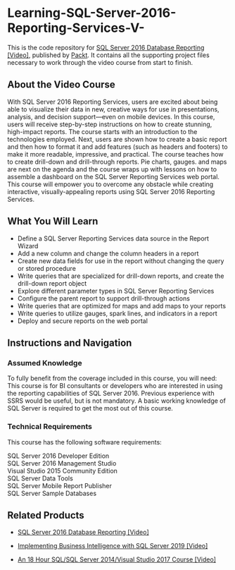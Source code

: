 # Learning-SQL-Server-2016-Reporting-Services-V-
This is the code repository for [SQL Server 2016 Database Reporting [Video]](https://prod.packtpub.com/in/big-data-and-business-intelligence/sql-server-2016-database-reporting-video), published by [Packt](https://www.packtpub.com/?utm_source=github). It contains all the supporting project files necessary to work through the video course from start to finish.
## About the Video Course
With SQL Server 2016 Reporting Services, users are excited about being able to visualize their data in new, creative ways for use in presentations, analysis, and decision support—even on mobile devices.
In this course, users will receive step-by-step instructions on how to create stunning, high-impact reports. The course starts with an introduction to the technologies employed. Next, users are shown how to create a basic report and then how to format it and add features (such as headers and footers) to make it more readable, impressive, and practical. The course teaches how to create drill-down and drill-through reports. Pie charts, gauges. and maps are next on the agenda and the course wraps up with lessons on how to assemble a dashboard on the SQL Server Reporting Services web portal. This course will empower you to overcome any obstacle while creating interactive, visually-appealing reports using SQL Server 2016 Reporting Services.

<H2>What You Will Learn</H2>
<DIV class=book-info-will-learn-text>
<UL>
<LI> Define a SQL Server Reporting Services data source in the Report Wizard
<LI> Add a new column and change the column headers in a report
<LI> Create new data fields for use in the report without changing the query or stored procedure
<LI> Write queries that are specialized for drill-down reports, and create the drill-down report object
<LI> Explore different parameter types in SQL Server Reporting Services
<LI> Configure the parent report to support drill-through actions
<LI> Write queries that are optimized for maps and add maps to your reports
<LI> Write queries to utilize gauges, spark lines, and indicators in a report
<LI> Deploy and secure reports on the web portal </UL></DIV>

## Instructions and Navigation
### Assumed Knowledge
To fully benefit from the coverage included in this course, you will need:<br/>
This course is for BI consultants or developers who are interested in using the reporting capabilities of SQL Server 2016. Previous experience with SSRS would be useful, but is not mandatory. A basic working knowledge of SQL Server is required to get the most out of this course.

### Technical Requirements
This course has the following software requirements:<br/>

SQL Server 2016 Developer Edition <br/>
SQL Server 2016 Management Studio <br/>
Visual Studio 2015 Community Edition <br/>
SQL Server Data Tools <br/>
SQL Server Mobile Report Publisher <br/>
SQL Server Sample Databases <br/>





## Related Products
* [SQL Server 2016 Database Reporting [Video]](https://prod.packtpub.com/in/big-data-and-business-intelligence/sql-server-2016-database-reporting-video)

* [Implementing Business Intelligence with SQL Server 2019 [Video]](https://prod.packtpub.com/in/application-development/implementing-business-intelligence-sql-server-2019-video)

* [An 18 Hour SQL/SQL Server 2014/Visual Studio 2017 Course [Video]](https://prod.packtpub.com/in/application-development/18-hour-sqlsql-server-2014visual-studio-2017-course-video)
